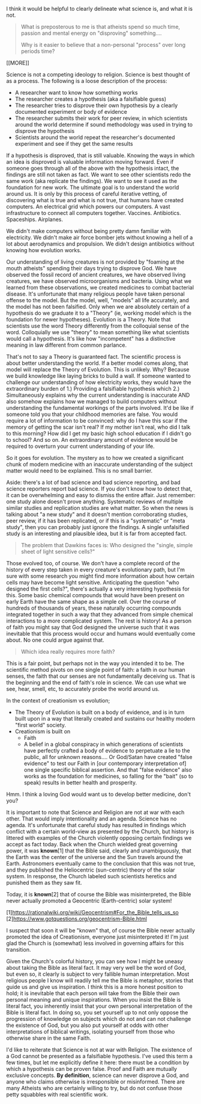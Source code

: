 I think it would be helpful to clearly delineate what science is, and what it is not.


> What is preposterous to me is that atheists spend so much time, passion and mental energy on "disproving" something....
>
> Why is it easier to believe that a non-personal "process"  over long periods time?

[[MORE]]

Science is not a competing ideology to religion. Science is best thought of as a process. The following is a loose description of the process:

- A researcher want to know how something works
- The researcher creates a hypothesis (aka a falsifiable guess)
- The researcher tries to disprove their own hypothesis by a clearly documented experiment or body of evidence
- The researcher submits their work for peer review, in which scientists around the world determine if sound methodology was used in trying to disprove the hypothesis
- Scientists around the world repeat the researcher's documented experiment and see if they get the same results

If a hypothesis is disproved, that is still valuable. Knowing the ways in which an idea is disproved is valuable information moving forward. Even if someone goes through all of the above with the hypothesis intact, the findings are still not taken as fact. We want to see other scientists redo the same work (aka replicate the findings). We want to see it used as the foundation for new work. The ultimate goal is to understand the world around us. It is only by this process of careful iterative vetting, of discovering what is true and what is not true, that humans have created computers. An electrical grid which powers our computers. A vast infrastructure to connect all computers together. Vaccines. Antibiotics. Spaceships. Airplanes.

We didn't make computers without being pretty damn familiar with electricity. We didn't make air force bomber jets without knowing a hell of a lot about aerodynamics and propulsion. We didn't design antibiotics without knowing how evolution works.

Our understanding of living creatures is not provided by "foaming at the mouth atheists" spending their days trying to disprove God. We have observed the fossil record of ancient creatures, we have observed living creatures, we have observed microorganisms and bacteria. Using what we learned from these observations, we created medicines to combat bacterial disease. It's unfortunate that many religious people have taken personal offense to the model. But the model, well, "models" all life accurately, and the model has not been falsified. Only when we are absolutely certain of a hypothesis do we graduate it to a "Theory" (ie, working model which is the foundation for newer hypotheses). Evolution is a Theory. Note that scientists use the word Theory differently from the colloquial sense of the word. Colloquially we use "theory" to mean something like what scientists would call a hypothesis. It's like how "incompetent" has a distinctive meaning in law different from common parlance.

That's not to say a Theory is guaranteed fact. The scientific process is about better understanding the world. If a better model comes along, that model will replace the Theory of Evolution. This is unlikely. Why? Because we build knowledge like laying bricks to build a wall. If someone wanted to challenge our understanding of how electricity works, they would have the extraordinary burden of 1.) Providing a falsifiable hypothesis which 2.) Simultaneously explains why the current understanding is inaccurate AND also somehow explains how we managed to build computers without understanding the fundamental workings of the parts involved.
It'd be like if someone told you that your childhood memories are false. You would require a lot of information to be convinced: why do I have this scar if the memory of getting the scar isn't real? If my mother isn't real, who did I talk to this morning? How did I get my basic high school education if I didn't go to school? And so on. An extraordinary amount of evidence would be required to overturn your current understanding of your life.

So it goes for evolution. The mystery as to how we created a significant chunk of modern medicine with an inaccurate understanding of the subject matter would need to be explained. This is no small barrier.

Aside: there's a lot of bad science and bad science reporting, and bad science reporters report bad science. If you don't know how to detect that, it can be overwhelming and easy to dismiss the entire affair. Just remember: one study alone doesn't prove anything. Systematic reviews of multiple similar studies and replication studies are what matter. So when the news is talking about "a new study" and it doesn't mention corroborating studies, peer review, if it has been replicated, or if this is a "systematic" or "meta study", then you can probably just ignore the findings. A single unfalsified study is an interesting and plausible idea, but it is far from accepted fact.


> The problem that Dawkins faces is:  Who designed the "single, simple sheet of light sensitive cells?"

Those evolved too, of course. We don't have a complete record of the history of every step taken in every creature's evolutionary path, but I'm sure with some research you might find more information about how certain cells may have become light sensitive. Anticipating the question "who designed the first cells?", there's actually a very interesting hypothesis for this. Some basic chemical compounds that would have been present on early Earth have the same shape as a simple cell. Over the course of hundreds of thousands of years, these naturally occurring compounds integrated together in such a way that they advanced from simple chemical interactions to a more complicated system. The rest is history! As a person of faith you might say that God designed the universe such that it was inevitable that this process would occur and humans would eventually come about. No one could argue against that.


> Which idea really requires more faith?

This is a fair point, but perhaps not in the way you intended it to be. The scientific method pivots on one single point of faith: a faith in our human senses, the faith that our senses are not fundamentally deceiving us. That is the beginning and the end of faith's role in science. We can use what we see, hear, smell, etc, to accurately probe the world around us.

In the context of creationism vs evolution;
- The Theory of Evolution is built on a body of evidence, and is in turn built upon in a way that literally created and sustains our healthy modern "first world" society.
- Creationism is built on
  - Faith
  - A belief in a global conspiracy in which generations of scientists have perfectly crafted a body of evidence to perpetuate a lie to the public, all for unknown reasons.... Or God/Satan have created "false evidence" to test our Faith in [our contemporary interpretation of] one single specific biblical assertion. And that "false evidence" also works as the foundation for medicines, so falling for the "bait" (so to speak) results in better health and prosperity.

Hmm. I think a loving God would want us to develop better medicine, don't you?


It is important to note that Science and Religion are not at war with each other. That would imply intentionality and an agenda. Science has no agenda. It's unfortunate that careful study has resulted in findings which conflict with a certain world-view as presented by the Church, but history is littered with examples of the Church violently opposing certain findings we accept as fact today. Back when the Church wielded great governing power, it was **known**[1] that the Bible said, clearly and unambiguously, that the Earth was the center of the universe and the Sun travels around the Earth. Astronomers eventually came to the conclusion that this was not true, and they published the Heliocentric (sun-centric) theory of the solar system. In response, the Church labeled such scientists heretics and punished them as they saw fit.

Today, it is **known**[2] that of course the Bible was misinterpreted, the Bible never actually promoted a Geocentric (Earth-centric) solar system!

[1]https://rationalwiki.org/wiki/Geocentrism#For_the_Bible_tells_us_so  
[2]https://www.gotquestions.org/geocentrism-Bible.html

I suspect that soon it will be "known" that, of course the Bible never actually promoted the idea of Creationism, everyone just misinterpreted it! I'm just glad the Church is (somewhat) less involved in governing affairs for this transition.


Given the Church's colorful history, you can see how I might be uneasy about taking the Bible as literal fact. It may very well be the word of God, but even so, it clearly is subject to very fallible human interpretation. Most religious people I know will readily tell me the Bible is metaphor, stories that guide us and give us inspiration. I think this is a more honest position to hold; it is inevitable that each person will take from the Bible their own personal meaning and unique inspirations. When you insist the Bible is literal fact, you inherently insist that your own personal interpretation of the Bible is literal fact. In doing so, you set yourself up to not only oppose the progression of knowledge on subjects which do not and can not challenge the existence of God, but you also put yourself at odds with other interpretations of biblical writings, isolating yourself from those who otherwise share in the same Faith.


I'd like to reiterate that Science is not at war with Religion. The existence of a God cannot be presented as a falsifiable hypothesis. I've used this term a few times, but let me explicitly define it here: there must be a condition by which a hypothesis can be proven false. Proof and Faith are mutually exclusive concepts. **By definition**, science can never disprove a God, and anyone who claims otherwise is irresponsible or misinformed. There are many Atheists who are certainly willing to try, but do not confuse those petty squabbles with real scientific work.
